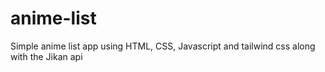 # anime-list
Simple anime list app using HTML, CSS, Javascript and tailwind css along with the Jikan api
